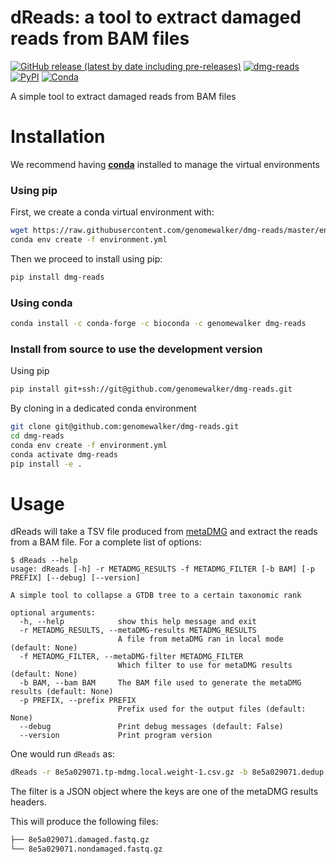 
# dReads: a tool to extract damaged reads from BAM files


[![GitHub release (latest by date including pre-releases)](https://img.shields.io/github/v/release/genomewalker/dmg-reads?include_prereleases&label=version)](https://github.com/genomewalker/dmg-reads/releases) [![dmg-reads](https://github.com/genomewalker/dmg-reads/workflows/dReads_ci/badge.svg)](https://github.com/genomewalker/dmg-reads/actions) [![PyPI](https://img.shields.io/pypi/v/dmg-reads)](https://pypi.org/project/dmg-reads/) [![Conda](https://img.shields.io/conda/v/genomewalker/dmg-reads)](https://anaconda.org/genomewalker/dmg-reads)

A simple tool to extract damaged reads from BAM files

# Installation

We recommend having [**conda**](https://docs.conda.io/en/latest/) installed to manage the virtual environments

### Using pip

First, we create a conda virtual environment with:

```bash
wget https://raw.githubusercontent.com/genomewalker/dmg-reads/master/environment.yml
conda env create -f environment.yml
```

Then we proceed to install using pip:

```bash
pip install dmg-reads
```

### Using conda

```bash
conda install -c conda-forge -c bioconda -c genomewalker dmg-reads
```

### Install from source to use the development version

Using pip

```bash
pip install git+ssh://git@github.com/genomewalker/dmg-reads.git
```

By cloning in a dedicated conda environment

```bash
git clone git@github.com:genomewalker/dmg-reads.git
cd dmg-reads
conda env create -f environment.yml
conda activate dmg-reads
pip install -e .
```


# Usage

dReads will take a TSV file produced from [metaDMG](https://metadmg-dev.github.io/metaDMG-core/) and extract the reads from a BAM file. 
For a complete list of options:

```
$ dReads --help
usage: dReads [-h] -r METADMG_RESULTS -f METADMG_FILTER [-b BAM] [-p PREFIX] [--debug] [--version]

A simple tool to collapse a GTDB tree to a certain taxonomic rank

optional arguments:
  -h, --help            show this help message and exit
  -r METADMG_RESULTS, --metaDMG-results METADMG_RESULTS
                        A file from metaDMG ran in local mode (default: None)
  -f METADMG_FILTER, --metaDMG-filter METADMG_FILTER
                        Which filter to use for metaDMG results (default: None)
  -b BAM, --bam BAM     The BAM file used to generate the metaDMG results (default: None)
  -p PREFIX, --prefix PREFIX
                        Prefix used for the output files (default: None)
  --debug               Print debug messages (default: False)
  --version             Print program version
```

One would run `dReads` as:

```bash
dReads -r 8e5a029071.tp-mdmg.local.weight-1.csv.gz -b 8e5a029071.dedup.filtered.bam -f '{ "Bayesian_D_max": 0.1, "Bayesian_z": 2.5 }' -b 8e5a029071.dedup.filtered.bam  --only-damaged
```

The filter is a JSON object where the keys are one of the metaDMG results headers.

This will produce the following files:

```bash
├── 8e5a029071.damaged.fastq.gz 
└── 8e5a029071.nondamaged.fastq.gz
```



